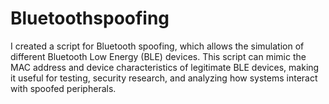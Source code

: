 # Bluetoothspoofing
I created a script for Bluetooth spoofing, which allows the simulation of different Bluetooth Low Energy (BLE) devices. This script can mimic the MAC address and device characteristics of legitimate BLE devices, making it useful for testing, security research, and analyzing how systems interact with spoofed peripherals.
